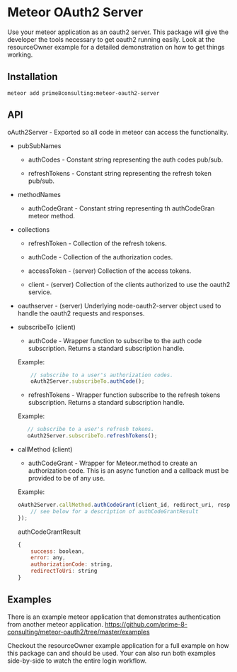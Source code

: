 Meteor OAuth2 Server
===
Use your meteor application as an oauth2 server. This package will give the
developer the tools necessary to get oauth2 running easily. Look at the
resourceOwner example for a detailed demonstration on how to get things
working.

## Installation
`meteor add prime8consulting:meteor-oauth2-server`


## API

oAuth2Server - Exported so all code in meteor can access the functionality.
 - pubSubNames
   - authCodes - Constant string representing the auth codes pub/sub.

   - refreshTokens - Constant string representing the refresh token pub/sub.

 - methodNames
   - authCodeGrant - Constant string representing th authCodeGran meteor method.

 - collections
   - refreshToken - Collection of the refresh tokens.

   - authCode - Collection of the authorization codes.

   - accessToken - (server) Collection of the access tokens.

   - client - (server) Collection of the clients authorized to use the oauth2 service.

 - oauthserver - (server) Underlying node-oauth2-server object used to handle the oauth2 requests and responses.

 - subscribeTo (client)
   - authCode - Wrapper function to subscribe to the auth code subscription. Returns a standard subscription handle.

   Example:
   ```javascript
       // subscribe to a user's authorization codes.
       oAuth2Server.subscribeTo.authCode();
   ```

   - refreshTokens - Wrapper function subscribe to the refresh tokens subscription. Returns a standard subscription handle.

   Example:
   ```javascript
      // subscribe to a user's refresh tokens.
      oAuth2Server.subscribeTo.refreshTokens();
    ```

 - callMethod (client)
   - authCodeGrant - Wrapper for Meteor.method to create an authorization code. This is an async function
   and a callback must be provided to be of any use.

   Example:
   ```javascript
   oAuth2Server.callMethod.authCodeGrant(client_id, redirect_uri, response_type, scope, state, function(err, authCodeGrantResult) {
       // see below for a description of authCodeGrantResult
   });
   ```

    authCodeGrantResult
    ```javascript
    {
        success: boolean,
        error: any,
        authorizationCode: string,
        redirectToUri: string
    }
    ```

## Examples
There is an example meteor application that demonstrates authentication from
another meteor application.
https://github.com/prime-8-consulting/meteor-oauth2/tree/master/examples

Checkout the resourceOwner example application for a full example on how this
package can and should be used. Your can also run both examples side-by-side
to watch the entire login workflow.
